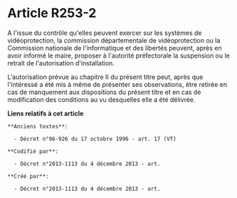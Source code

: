 # Article R253-2

A l'issue du contrôle qu'elles peuvent exercer sur les systèmes de vidéoprotection, la commission départementale de
vidéoprotection ou la Commission nationale de l'informatique et des libertés peuvent, après en avoir informé le maire,
proposer à l'autorité préfectorale la suspension ou le retrait de l'autorisation d'installation.

L'autorisation prévue au chapitre II du présent titre peut, après que l'intéressé a été mis à même de présenter ses
observations, être retirée en cas de manquement aux dispositions du présent titre et en cas de modification des conditions au
vu desquelles elle a été délivrée.

**Liens relatifs à cet article**

	**Anciens textes**:

	  - Décret n°96-926 du 17 octobre 1996 - art. 17 (VT)

	**Codifié par**:

	  - Décret n°2013-1113 du 4 décembre 2013 - art.

	**Créé par**:

	  - Décret n°2013-1113 du 4 décembre 2013 - art.
